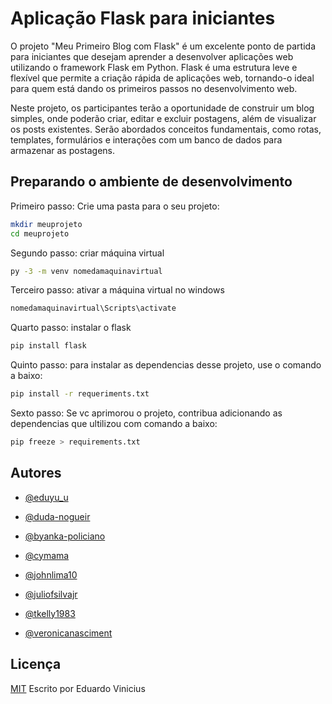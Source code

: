 
# Aplicação Flask para iniciantes

O projeto "Meu Primeiro Blog com Flask" é um excelente ponto de partida para iniciantes que desejam aprender a desenvolver aplicações web utilizando o framework Flask em Python. Flask é uma estrutura leve e flexível que permite a criação rápida de aplicações web, tornando-o ideal para quem está dando os primeiros passos no desenvolvimento web.

Neste projeto, os participantes terão a oportunidade de construir um blog simples, onde poderão criar, editar e excluir postagens, além de visualizar os posts existentes. Serão abordados conceitos fundamentais, como rotas, templates, formulários e interações com um banco de dados para armazenar as postagens.


## Preparando o ambiente de desenvolvimento

Primeiro passo:
Crie uma pasta para o seu projeto:
```bash
mkdir meuprojeto
cd meuprojeto
```
Segundo passo: criar máquina virtual
```bash
py -3 -m venv nomedamaquinavirtual
```
Terceiro passo: ativar a máquina virtual no windows
```bash
nomedamaquinavirtual\Scripts\activate
```
Quarto passo: instalar o flask
```bash
pip install flask
```
Quinto passo: para instalar as dependencias desse projeto, use o comando a baixo:
```bash
pip install -r requeriments.txt
```
Sexto passo: Se vc aprimorou o projeto, contribua adicionando as dependencias que ultilizou com  comando a baixo:
```bash
pip freeze > requirements.txt
```

## Autores

- [@eduyu_u](https://www.github.com/valtemirp)
- [@duda-nogueir](https://www.github.com/duda-nogueir)

- [@byanka-policiano](https://www.github.com/byanka-policiano)

- [@cymama](https://www.github.com/cymama)

- [@johnlima10](https://www.github.com/johnlima10)

- [@juliofsilvajr](https://www.github.com/juliofsilvajr)

- [@tkelly1983](https://www.github.com/tkelly1983)

- [@veronicanasciment](https://www.github.com/veronicanasciment)
## Licença

[MIT](https://choosealicense.com/licenses/mit/)
Escrito por Eduardo Vinicius

